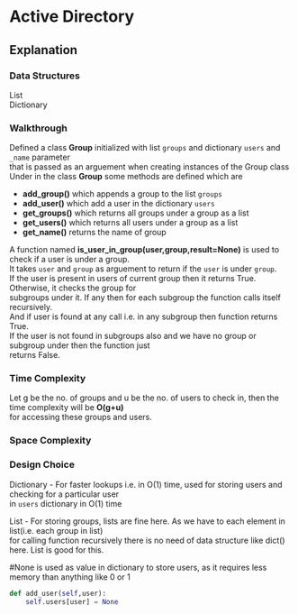 # Active Directory  
## Explanation  
  
### Data Structures  
List  
Dictionary  
  
### Walkthrough  
Defined a class **Group** initialized with list `groups` and dictionary `users` and `_name` parameter  
that is passed as an arguement when creating instances of the Group class  
Under in the class **Group** some methods are defined which are  
- **add_group()** which appends a group to the list `groups`  
- **add_user()** which add a user in the dictionary `users`  
- **get_groups()** which returns all groups under a group as a list  
- **get_users()** which returns all users under a group as a list  
- **get_name()** returns the name of group  
  
  
A function named **is_user_in_group(user,group,result=None)** is used to check if a user is under a group.  
It takes `user` and `group` as arguement to return if the `user` is under `group`.  
If the user is present in users of current group then it returns True. Otherwise, it checks the group for  
subgroups under it. If any then for each subgroup the function calls itself recursively.  
And if user is found at any call i.e. in any subgroup then function returns True.  
If the user is not found in subgroups also and we have no group or subgroup under then the function just  
returns False.  
  
  
### Time Complexity  
Let g be the no. of groups and u be the no. of users to check in, then the time complexity will be **O(g+u)**  
for accessing these groups and users.  
  

### Space Complexity  
  


### Design Choice  
Dictionary - For faster lookups i.e. in O(1) time, used for storing users and checking for a particular user  
in `users` dictionary in O(1) time  
  
List - For storing groups, lists are fine here. As we have to each element in list(i.e. each group in list)  
for calling function recursively there is no need of data structure like dict() here. List is good for this.  
  
#None is used as value in dictionary to store users, as it requires less memory than anything like 0 or 1  

```python
def add_user(self,user):
    self.users[user] = None
```
